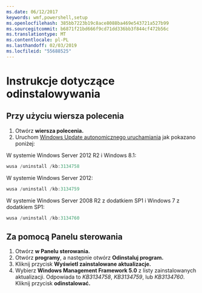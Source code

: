 ```yaml
---
ms.date: 06/12/2017
keywords: wmf,powershell,setup
ms.openlocfilehash: 385bb7223b19c8ace8088ba469e543721a527b99
ms.sourcegitcommit: b6871f21bd666f9cd71dd336bb3f844cf472b56c
ms.translationtype: MT
ms.contentlocale: pl-PL
ms.lasthandoff: 02/03/2019
ms.locfileid: "55688525"
---
```

# <a name="uninstallation-instructions"></a>Instrukcje dotyczące odinstalowywania

## <a name="using-command-prompt"></a>Przy użyciu wiersza polecenia
1.  Otwórz **wiersza polecenia.**
2.  Uruchom [Windows Update autonomicznego uruchamiania](https://support.microsoft.com/en-us/kb/934307) jak pokazano poniżej:

W systemie Windows Server 2012 R2 i Windows 8.1:
```powershell
wusa /uninstall /kb:3134758
```
W systemie Windows Server 2012:
```powershell
wusa /uninstall /kb:3134759
```
W systemie Windows Server 2008 R2 z dodatkiem SP1 i Windows 7 z dodatkiem SP1:
```powershell
wusa /uninstall /kb:3134760
```

## <a name="using-control-panel"></a>Za pomocą Panelu sterowania
1.  Otwórz **w Panelu sterowania.**
2.  Otwórz **programy**, a następnie otwórz **Odinstaluj program.**
3.  Kliknij przycisk **Wyświetl zainstalowane aktualizacje.**
4.  Wybierz **Windows Management Framework 5.0** z listy zainstalowanych aktualizacji. Odpowiada to *KB3134758*, *KB3134759*, lub *KB3134760*. Kliknij przycisk **odinstalować.**
